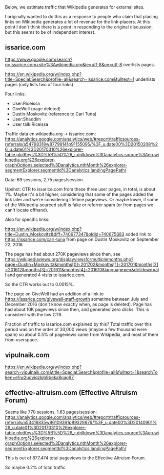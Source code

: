 Below, we estimate traffic that Wikipedia generates for external sites.

I originally wanted to do this as a response to people who claim that
placing links on Wikipedia generates a lot of revenue for the
link-placers. At this point I don't think there is a point in
responding to the original discussion, but this seems to be of
independent interest.

## issarice.com

https://www.google.com/search?q=issarice.com+site%3Awikipedia.org&ie=utf-8&oe=utf-8 overlists pages.

https://en.wikipedia.org/w/index.php?title=Special:Search&profile=all&search=issarice.com&fulltext=1 underlists pages (only lists two of four links).

Four links:

* User:Riceissa
* GiveWell (page deleted)
* Dustin Moskovitz (reference to Cari Tuna)
* User:Shaddim
* User talk:Riceissa

Traffic data en.wikipedia.org -> issarice.com: https://analytics.google.com/analytics/web/#report/trafficsources-referrals/a54798318w87799141p91155095/%3F_u.date00%3D20150208%26_u.date01%3D20170310%26explorer-table.plotKeys%3D%5B%5D%26_r.drilldown%3Danalytics.source%3Aen.wikipedia.org%26explorer-graphOptions.selected%3Danalytics.nthMonth%26explorer-segmentExplorer.segmentId%3Danalytics.landingPagePath/

Data: 69 sessions, 2.75 pages/session.

Upshot: CTR to issarice.com from these three user pages, in total, is about 1%. Maybe it's a bit higher, considering that some of the pages added the link later and we're considering lifetime pageviews. Or maybe lower, if some of the Wikipedia-sourced stuff is fake or referrer spam (or from pages we can't locate offhand).

Also for specific links:

https://en.wikipedia.org/w/index.php?title=Dustin_Moskovitz&diff=740677347&oldid=740675683 added link to https://issarice.com/cari-tuna from page on Dustin Moskovitz on September 22, 2016.

The page has had about 270K pageviews since then, see https://wikipediaviews.org/displayviewsformultiplemonths.php?page=Dustin+Moskovitz&months[0]=201702&months[1]=201701&months[2]=201612&months[3]=201611&months[4]=201610&language=en&drilldown=all and generated 4 visits to issarice.com.

So the CTR works out to 0.0015%.

The page on GiveWell had an addition of a link to https://issarice.com/givewell-staff-growth sometime between July and December 2016 (don't know exactly when, as page is deleted). Page has had about 10K pageviews since then, and generated zero clicks. This is consistent with the low CTR.

Fraction of traffic to issarice.com explained by this? Total traffic over this period was on the order of 30,000 views (maybe a few thousand were spam) so about 0.5% of pageviews came from Wikipedia, and most of them from userspace.

## vipulnaik.com

https://en.wikipedia.org/w/index.php?search=vipulnaik.com&title=Special:Search&profile=all&fulltext=1&searchToken=e1iw2udyiqzkjb9beka8qag97

## effective-altruism.com (Effective Altruism Forum)

Seems like 770 sessions, 1.63 pages/session: https://analytics.google.com/analytics/web/#report/trafficsources-referrals/a53416835w86109361p89329676/%3F_u.date00%3D20140901%26_u.date01%3D20170310%26explorer-table.plotKeys%3D%5B%5D%26_r.drilldown%3Danalytics.source%3Aen.wikipedia.org%26explorer-graphOptions.selected%3Danalytics.nthMonth%26explorer-segmentExplorer.segmentId%3Danalytics.landingPagePath/

This is out of 877,474 total pageviews to the Effective Altruism Forum.

So maybe 0.2% of total traffic


 



